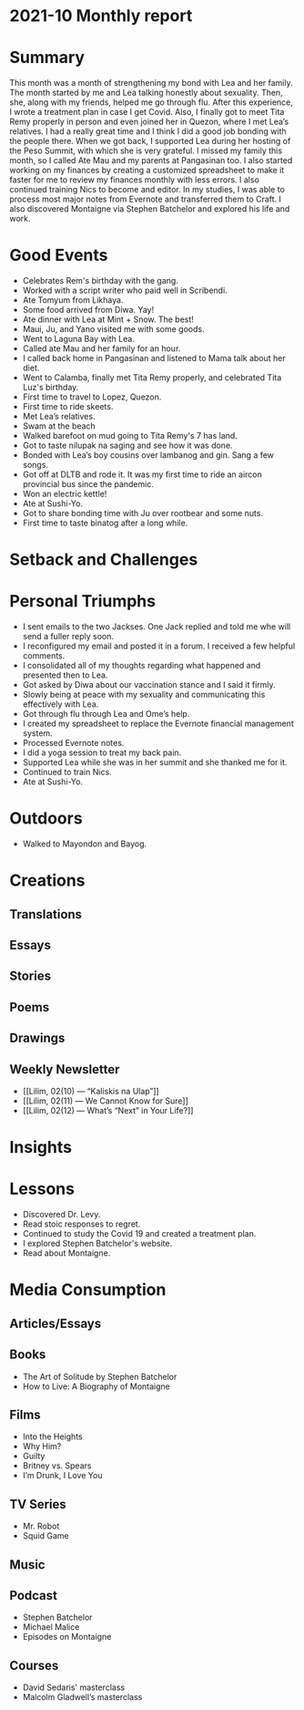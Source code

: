 # 2021-10 Monthly report

# Summary

This month was a month of strengthening my bond with Lea and her family. The month started by me and Lea talking honestly about sexuality. Then, she, along with my friends, helped me go through flu. After this experience, I wrote a treatment plan in case I get Covid. Also, I finally got to meet Tita Remy properly in person and even joined her in Quezon, where I met Lea’s relatives. I had a really great time and I think I did a good job bonding with the people there. When we got back, I supported Lea during her hosting of the Peso Summit, with which she is very grateful. I missed my family this month, so I called Ate Mau and my parents at Pangasinan too. I also started working on my finances by creating a customized spreadsheet to make it faster for me to review my finances monthly with less errors. I also continued training Nics to become and editor. In my studies, I was able to process most major notes from Evernote and transferred them to Craft. I also discovered Montaigne via Stephen Batchelor and explored his life and work.

# Good Events

- Celebrates Rem's birthday with the gang.
- Worked with a script writer who paid well in Scribendi.
- Ate Tomyum from Likhaya.
- Some food arrived from Diwa. Yay!
- Ate dinner with Lea at Mint + Snow. The best!
- Maui, Ju, and Yano visited me with some goods.
- Went to Laguna Bay with Lea.
- Called ate Mau and her family for an hour.
- I called back home in Pangasinan and listened to Mama talk about her diet.
- Went to Calamba, finally met Tita Remy properly, and celebrated Tita Luz's birthday.
- First time to travel to Lopez, Quezon.
- First time to ride skeets.
- Met Lea’s relatives.
- Swam at the beach
- Walked barefoot on mud going to Tita Remy's 7 has land.
- Got to taste nilupak na saging and see how it was done.
- Bonded with Lea’s boy cousins over lambanog and gin. Sang a few songs.
- Got off at DLTB and rode it. It was my first time to ride an aircon provincial bus since the pandemic.
- Won an electric kettle!
- Ate at Sushi-Yo.
- Got to share bonding time with Ju over rootbear and some nuts.
- First time to taste binatog after a long while.

# Setback and Challenges

# Personal Triumphs

- I sent emails to the two Jackses. One Jack replied and told me whe will send a fuller reply soon.
- I reconfigured my email and posted it in a forum. I received a few helpful comments.
- I consolidated all of my thoughts regarding what happened and presented then to Lea.
- Got asked by Diwa about our vaccination stance and I said it firmly.
- Slowly being at peace with my sexuality and communicating this effectively with Lea.
- Got through flu through Lea and Ome’s help.
- I created my spreadsheet to replace the Evernote financial management system.
- Processed Evernote notes.
- I did a yoga session to treat my back pain.
- Supported Lea while she was in her summit and she thanked me for it.
- Continued to train Nics.
- Ate at Sushi-Yo.

# Outdoors

- Walked to Mayondon and Bayog.

# Creations

## Translations

## Essays

## Stories

## Poems

## Drawings

## Weekly Newsletter

- [[Lilim, 02(10) — “Kaliskis na Ulap”]]
- [[Lilim, 02(11) — We Cannot Know for Sure]]
- [[Lilim, 02(12) — What’s “Next” in Your Life?]]

# Insights

# Lessons

- Discovered Dr. Levy.
- Read stoic responses to regret.
- Continued to study the Covid 19 and created a treatment plan.
- I explored Stephen Batchelor's website.
- Read about Montaigne.

# Media Consumption

## Articles/Essays

## Books

- The Art of Solitude by Stephen Batchelor
- How to Live: A Biography of Montaigne

## Films

- Into the Heights
- Why Him?
- Guilty
- Britney vs. Spears
- I’m Drunk, I Love You

## TV Series

- Mr. Robot
- Squid Game

## Music

## Podcast

- Stephen Batchelor
- Michael Malice
- Episodes on Montaigne

## Courses

- David Sedaris' masterclass
- Malcolm Gladwell’s masterclass

